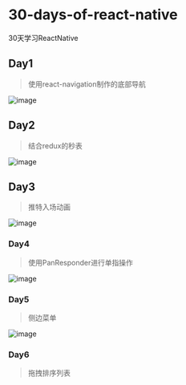 # 30-days-of-react-native

30天学习ReactNative

## Day1

> 使用react-navigation制作的底部导航

![image](https://i.loli.net/2018/11/29/5bff421c69667.gif)

## Day2

> 结合redux的秒表

![image](https://i.loli.net/2018/12/02/5c03b939f0798.gif)

## Day3

> 推特入场动画

![image](https://i.loli.net/2018/12/04/5c062270036bb.png)

### Day4

> 使用PanResponder进行单指操作

![image](https://i.loli.net/2018/12/03/5c04bfabf386d.gif)


### Day5

> 侧边菜单

![image](https://raw.githubusercontent.com/fangwei716/ThirtyDaysOfReactNative/screenshots/screenshot/day8.gif)

### Day6

> 拖拽排序列表